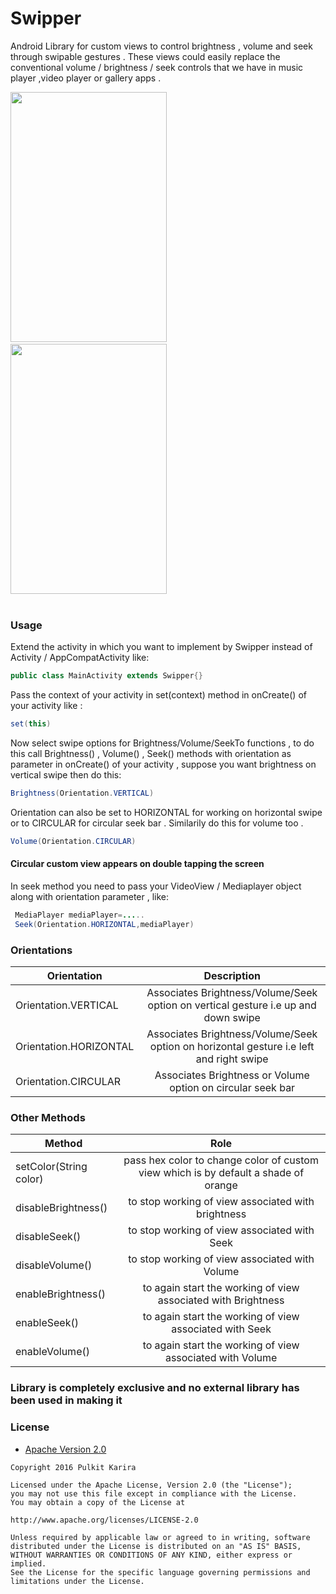 # Swipper
Android Library for custom views to control brightness , volume and seek through swipable gestures . These views could easily replace the conventional volume / brightness / seek controls that we have in music player ,video player or gallery apps .

<img src="https://raw.githubusercontent.com/pkarira/Swipper/19ec63a1f3833d8d12b21941bdf8bcd7fe8b62c0/library/src/main/res/drawable/finalfinal2.gif" width="250" height="400">&nbsp;&nbsp;&nbsp;&nbsp;&nbsp;&nbsp;&nbsp;&nbsp;&nbsp;&nbsp;&nbsp;&nbsp;&nbsp;&nbsp;&nbsp;&nbsp;&nbsp;&nbsp;&nbsp;&nbsp;&nbsp;&nbsp;&nbsp;&nbsp;&nbsp;&nbsp;&nbsp;&nbsp;&nbsp;&nbsp;&nbsp;&nbsp;&nbsp;&nbsp;&nbsp;&nbsp;&nbsp;&nbsp;&nbsp;&nbsp;&nbsp;&nbsp;&nbsp;&nbsp;&nbsp;&nbsp;&nbsp;&nbsp;&nbsp;&nbsp;&nbsp;&nbsp;
<img src="https://raw.githubusercontent.com/pkarira/Swipper/19ec63a1f3833d8d12b21941bdf8bcd7fe8b62c0/library/src/main/res/drawable/finalfinal1.gif" width="250" height="400"><br><br>



<h3>Usage</h3>
 
 Extend the activity in which you want to implement by Swipper instead of Activity / AppCompatActivity like:
 
 ```java
 public class MainActivity extends Swipper{}
 ```
 Pass the context of your activity in set(context) method in onCreate() of your activity like :
 ```java
 set(this)
 ```
 Now select swipe options for Brightness/Volume/SeekTo functions , to do this call Brightness() , Volume() , Seek() methods with orientation as parameter in onCreate() of your activity , suppose you want brightness on vertical swipe then do this:
 ```java
 Brightness(Orientation.VERTICAL)
 ```
 Orientation can also be set to HORIZONTAL for working on horizontal swipe or to CIRCULAR for circular seek bar .
 Similarily do this for volume too .
 ```java
 Volume(Orientation.CIRCULAR)
 ```
 <h4>Circular custom view appears on double tapping the screen</h4>
 
In seek method you need to pass your VideoView / Mediaplayer object along with orientation parameter , like:

```java
 MediaPlayer mediaPlayer=.....
 Seek(Orientation.HORIZONTAL,mediaPlayer)
 ```

 
  <h3>Orientations</h3>
 
| Orientation        | Description         | 
| ------------- |:-------------:| 
| Orientation.VERTICAL      | Associates Brightness/Volume/Seek option on vertical gesture i.e up and down swipe| 
| Orientation.HORIZONTAL     |Associates Brightness/Volume/Seek option on horizontal gesture i.e left and right swipe      | 
| Orientation.CIRCULAR| Associates Brightness or Volume option on circular seek bar | 
 
 <h3>Other Methods</h3>
 
| Method        | Role          | 
| ------------- |:-------------:| 
| setColor(String color)      | pass hex color to change color of custom view which is by default a shade of orange | 
| disableBrightness()     |to stop working of view associated with brightness      | 
| disableSeek() | to stop working of view associated with Seek      | 
|disableVolume() | to stop working of view associated with Volume| 
| enableBrightness()| to again start the working of view associated with Brightness| 
| enableSeek()|to again start the working of view associated with Seek | 
| enableVolume()| to again start the working of view associated with Volume | 
<h3> Library is completely exclusive and no external library has been used in making it </h3>

   <h3>License</h3>
  
  * [Apache Version 2.0](http://www.apache.org/licenses/LICENSE-2.0.html)
```
Copyright 2016 Pulkit Karira

Licensed under the Apache License, Version 2.0 (the "License");
you may not use this file except in compliance with the License.
You may obtain a copy of the License at

http://www.apache.org/licenses/LICENSE-2.0

Unless required by applicable law or agreed to in writing, software
distributed under the License is distributed on an "AS IS" BASIS,
WITHOUT WARRANTIES OR CONDITIONS OF ANY KIND, either express or implied.
See the License for the specific language governing permissions and
limitations under the License.
